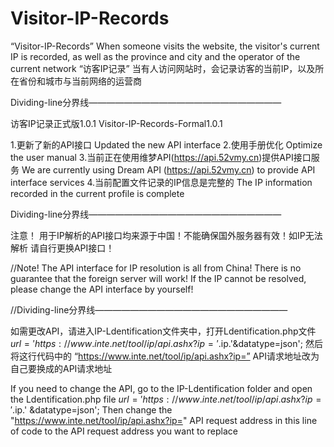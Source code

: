 # Visitor-IP-Records
“Visitor-IP-Records”
When someone visits the website, the visitor's current IP is recorded, as well as the province and city and the operator of the current network
“访客IP记录”
当有人访问网站时，会记录访客的当前IP，以及所在省份和城市与当前网络的运营商


Dividing-line分界线——————————————————————

访客IP记录正式版1.0.1
Visitor-IP-Records-Formal1.0.1

1.更新了新的API接口
Updated the new API interface
2.使用手册优化
Optimize the user manual
3.当前正在使用维梦API(https://api.52vmy.cn)提供API接口服务
We are currently using Dream API (https://api.52vmy.cn) to provide API interface services
4.当前配置文件记录的IP信息是完整的
The IP information recorded in the current profile is complete


Dividing-line分界线——————————————————————


注意！ 用于IP解析的API接口均来源于中国！不能确保国外服务器有效！如IP无法解析 请自行更换API接口！

//Note! The API interface for IP resolution is all from China! There is no guarantee that the foreign server will work! If the IP cannot be resolved, please change the API interface by yourself!


//Dividing-line分界线——————————————————————


如需更改API，请进入IP-Ldentification文件夹中，打开Ldentification.php文件
$url = 'https://www.inte.net/tool/ip/api.ashx?ip='.$ip.'&datatype=json';  然后将这行代码中的 “https://www.inte.net/tool/ip/api.ashx?ip=” API请求地址改为自己要换成的API请求地址

If you need to change the API, go to the IP-Ldentification folder and open the Ldentification.php file
$url = 'https://www.inte.net/tool/ip/api.ashx?ip='.$ip.' &datatype=json'; Then change the "https://www.inte.net/tool/ip/api.ashx?ip=" API request address in this line of code to the API request address you want to replace
